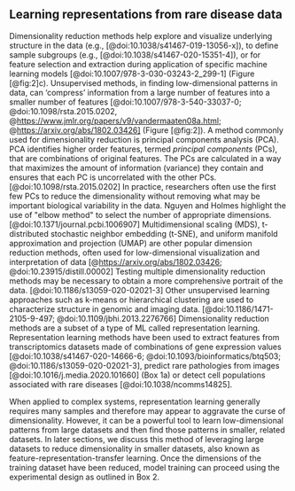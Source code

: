 ## Learning representations from rare disease data

Dimensionality reduction methods help explore and visualize underlying structure in the data (e.g., [@doi:10.1038/s41467-019-13056-x]), to define sample subgroups (e.g., [@doi:10.1038/s41467-020-15351-4]), or for feature selection and extraction during application of specific machine learning models [@doi:10.1007/978-3-030-03243-2_299-1] (Figure [@fig:2]c).
Unsupervised methods, in finding low-dimensional patterns in data, can ‘compress’ information from a large number of features into a smaller number of features [@doi:10.1007/978-3-540-33037-0; @doi:10.1098/rsta.2015.0202, @https://www.jmlr.org/papers/v9/vandermaaten08a.html; @https://arxiv.org/abs/1802.03426] (Figure [@fig:2]).
A method commonly used for dimensionality reduction is principal components analysis (PCA).
PCA identifies higher order features, termed _principal components_ (PCs), that are combinations of original features.
The PCs are calculated in a way that maximizes the amount of information (variance) they contain and ensures that each PC is uncorrelated with the other PCs. [@doi:10.1098/rsta.2015.0202]
In practice, researchers often use the first few PCs to reduce the dimensionality without removing what may be important biological variability in the data.
Nguyen and Holmes highlight the use of "elbow method" to select the number of appropriate dimensions. [@doi:10.1371/journal.pcbi.1006907]
Multidimensional scaling (MDS), t-distributed stochastic neighbor embedding (t-SNE), and uniform manifold approximation and projection (UMAP) are other popular dimension reduction methods, often used for low-dimensional visualization and interpretation of data [@https://arxiv.org/abs/1802.03426; @doi:10.23915/distill.00002]
Testing multiple dimensionality reduction methods may be necessary to obtain a more comprehensive portrait of the data. [@doi:10.1186/s13059-020-02021-3]
Other unsupervised learning approaches such as k-means or hierarchical clustering are used to characterize structure in genomic and imaging data. [@doi:10.1186/1471-2105-9-497; @doi:10.1109/jbhi.2013.2276766]
Dimensionality reduction methods are a subset of a type of ML called representation learning.
Representation learning methods have been used to extract features from transcriptomics datasets made of combinations of gene expression values [@doi:10.1038/s41467-020-14666-6; @doi:10.1093/bioinformatics/btq503; @doi:10.1186/s13059-020-02021-3], predict rare pathologies from images [@doi:10.1016/j.media.2020.101660] (Box 1a) or detect cell populations associated with rare diseases [@doi:10.1038/ncomms14825].

When applied to complex systems, representation learning generally requires many samples and therefore may appear to aggravate the curse of dimensionality.
However, it can be a powerful tool to learn low-dimensional patterns from large datasets and then find those patterns in smaller, related datasets.
In later sections, we discuss this method of leveraging large datasets to reduce dimensionality in smaller datasets, also known as feature-representation-transfer learning.
Once the dimensions of the training dataset have been reduced, model training can proceed using the experimental design as outlined in Box 2.
